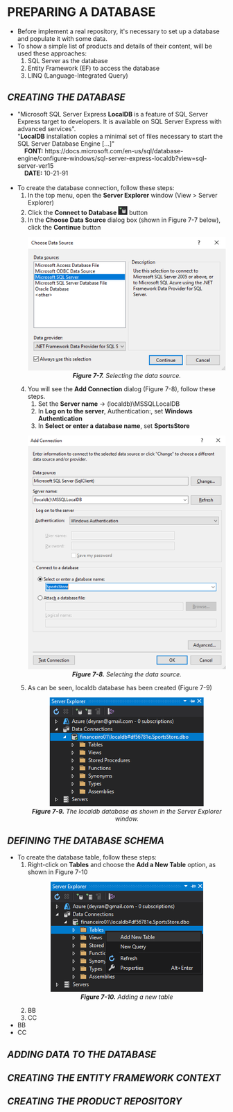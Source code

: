 <h1>PREPARING A DATABASE</h1>
    <ul>
        <li>
            Before implement a real repository, it's necessary to set up a database and populate it with some data.
        </li>
        <li>
            To show a simple list of products and details of their content, will be used these approaches:
            <ol>
                <li>SQL Server as the database</li>
                <li>Entity Framework (EF) to access the database</li>
                <li>LINQ (Language-Integrated Query)</li>
            </ol>            
        </li>
    </ul>

<h2><i>CREATING THE DATABASE</i></h2>
    <ul>
        <li>
            "Microsoft SQL Server Express <b>LocalDB</b> is a feature of SQL Server Express target to developers. It is available on SQL Server Express with advanced services".<br />
            "<b>LocalDB</b> installation copies a minimal set of files necessary to start the SQL Server Database Engine [...]" <br />
            &nbsp;&nbsp;&nbsp;&nbsp;<b>FONT:</b> https://docs.microsoft.com/en-us/sql/database-engine/configure-windows/sql-server-express-localdb?view=sql-server-ver15 <br />
            &nbsp;&nbsp;&nbsp;&nbsp;<b>DATE:</b> 10-21-91 <br /><br />
        </li>
        <li>
            To create the database connection, follow these steps:
            <ol>
                <li>In the top menu, open the <b>Server Explorer</b> window (View > Server Explorer)</li>
                <li>
                    Click the <b>Connect to Database</b>
                    <img src="Pictures/Figure 7_7A.png" />
                    button
                </li>
                <li>
                    In the <b>Choose Data Source </b> dialog box (shown in Figure 7-7 below), click the <b>Continue</b> button
                    <p align="center">
                        <img src="Pictures/Figure 7_7.png" /><br />
                        <i><b>Figure 7-7.</b> Selecting the data source.</i>
                    </p>
                </li>
                <li>
                    You will see the <b>Add Connection</b> dialog (Figure 7-8), follow these steps. 
                    <ol>
                        <li>Set the <b>Server name</b> -> (localdb)\MSSQLLocalDB</li>
                        <li>In <b>Log on to the server</b>, Authentication:, set <b>Windows Authentication</b></li>
                        <li>In <b>Select or enter a database name</b>, set <b>SportsStore</b></li>
                    </ol>
                    <p align="center">
                        <img src="Pictures/Figure 7_8.png" /><br />
                        <i><b>Figure 7-8.</b> Selecting the data source.</i>
                    </p>
                </li>
                <li>
                    As can be seen, localdb database has been created (Figure 7-9)
                    <p align="center">
                        <img src="Pictures/Figure 7-9.png" /><br />
                        <i><b>Figure 7-9.</b> The localdb database as shown in the Server Explorer window.</i>
                    </p>
                </li>
            </ol>
        </li>
    </ul>

<h2><i>DEFINING THE DATABASE SCHEMA</i></h2>
    <ul>
        <li>
            To create the database table, follow these steps:
            <ol>
                <li>
                    Right-click on <b>Tables</b> and choose the <b>Add a New Table</b> option, as shown in Figure 7-10
                    <p align="center">
                        <img src="Pictures/Figure 7-10.png" /><br />
                        <i><b>Figure 7-10.</b> Adding a new table</i>
                    </p>
                </li>
                <li>BB</li>
                <li>CC</li>
            </ol>
        </li>
        <li>BB</li>
        <li>CC</li>
    </ul>

<h2><i>ADDING DATA TO THE DATABASE</i></h2>
<h2><i>CREATING THE ENTITY FRAMEWORK CONTEXT</i></h2>
<h2><i>CREATING THE PRODUCT REPOSITORY</i></h2>
